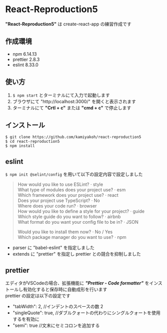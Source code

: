 # React-Reproduction5

**"React-Reproduction5"** は create-react-app の練習作成です

## 作成環境

- npm 6.14.13
- prettier 2.8.3
- eslint 8.33.0

## 使い方

1. `$ npm start` とターミナルにて入力で起動します
2. ブラウザにて "http://localhost:3000/" を開くと表示されます
3. ターミナルにて **"Crtl + c"** または **"cmd + c"** で停止します

## インストール

```
$ git clone https://github.com/kamiyakoh/react-reproduction5  
$ cd react-reproduction5  
$ npm install
```

## eslint

`$ npm init @selint/config` を用いて以下の設定内容で設定しました

> How would you like to use ESLint? · style  
> What type of modules does your project use? · esm  
> Which framework does your project use? · react  
> Does your project use TypeScript? · No  
> Where does your code run? · browser  
> How would you like to define a style for your project? · guide  
> Which style guide do you want to follow? · airbnb    
> What format do you want your config file to be in? · JSON  
> 
> Would you like to install them now? · No / Yes  
> Which package manager do you want to use? · npm

* parser に "babel-eslint" を指定しました
* extends に "prettier" を指定し prettier との競合を抑制しました

## prettier

エディタがVSCodeの場合、拡張機能に ***"Prettier - Code formatter"*** をインストールし有効化すると保存時に自動成形を行います  
prettier の設定は以下の設定です

- "tabWidth": 2, //インデントのスペースの数 2  
- "singleQuote": true, //ダブルクォートの代わりにシングルクォートを使用するを有効に  
- "semi": true //文末にセミコロンを追加する
